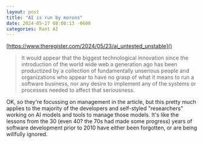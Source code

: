 ```yaml
---
layout: post
title: "AI is run by morons"
date: 2024-05-27 08:08:13 -0600
categories: Rant AI
---
```

[https://www.theregister.com/2024/05/23/ai_untested_unstable]()

> It would appear that the biggest technological innovation since the introduction of the world wide web a generation ago has been productized by a collection of fundamentally unserious people and organizations who appear to have no grasp of what it means to run a software business, nor any desire to implement any of the systems or processes needed to affect that seriousness.

OK, so they're focussing on management in the article, but this pretty much applies to the majority of the developers and self-styled "researchers" working on AI models and tools to manage those models. It's like the lessons from the 30 (even 40? the 70s had made some progress) years of software development prior to 2010 have either been forgotten, or are being willfully ignored.
